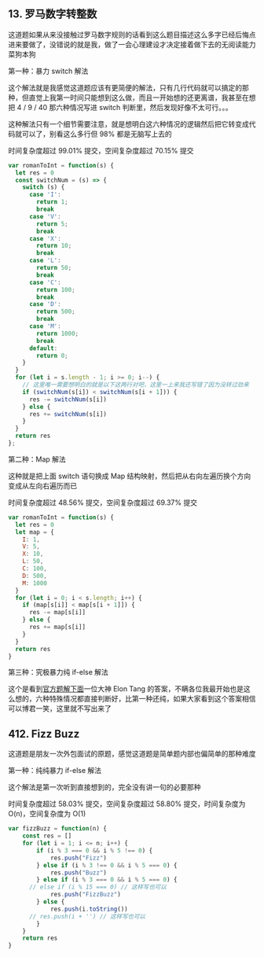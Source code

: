 ## 13. 罗马数字转整数

这道题如果从来没接触过罗马数字规则的话看到这么题目描述这么多字已经后悔点进来要做了，没错说的就是我，做了一会心理建设才决定接着做下去的无阅读能力菜狗本狗

第一种：暴力 switch 解法

这个解法就是我感觉这道题应该有更简便的解法，只有几行代码就可以搞定的那种，但直觉上我第一时间只能想到这么做，而且一开始想的还更离谱，我甚至在想把 4 / 9 / 40 那六种情况写进 switch 判断里，然后发现好像不太可行。。。

这种解法只有一个细节需要注意，就是想明白这六种情况的逻辑然后把它转变成代码就可以了，别看这么多行但 98% 都是无脑写上去的

时间复杂度超过 99.01% 提交，空间复杂度超过 70.15% 提交

```js
var romanToInt = function(s) {
  let res = 0
  const switchNum = (s) => {
    switch (s) {
      case 'I':
        return 1;
        break
      case 'V':
        return 5;
        break
      case 'X':
        return 10;
        break
      case 'L':
        return 50;
        break
      case 'C':
        return 100;
        break
      case 'D':
        return 500;
        break
      case 'M':
        return 1000;
        break
      default:
        return 0;
    }
  }
  for (let i = s.length - 1; i >= 0; i--) {
    // 这里唯一需要想明白的就是以下这两行对吧，这里一上来我还写错了因为没转过劲来
    if (switchNum(s[i]) < switchNum(s[i + 1])) {
      res -= switchNum(s[i])
    } else {
      res += switchNum(s[i])
    }
  }
  return res
};
```

第二种：Map 解法

这种就是把上面 switch 语句换成 Map 结构映射，然后把从右向左遍历换个方向变成从左向右遍历而已

时间复杂度超过 48.56% 提交，空间复杂度超过 69.37% 提交

```js
var romanToInt = function(s) {
  let res = 0
  let map = {
    I: 1,
    V: 5,
    X: 10,
    L: 50,
    C: 100,
    D: 500,
    M: 1000
  }
  for (let i = 0; i < s.length; i++) {
    if (map[s[i]] < map[s[i + 1]]) {
      res -= map[s[i]]
    } else {
      res += map[s[i]]
    }
  }
  return res
}
```

第三种：究极暴力纯 if-else 解法

这个是看到[官方题解下面](https://leetcode.cn/problems/roman-to-integer/solution/luo-ma-shu-zi-zhuan-zheng-shu-by-leetcod-w55p/)一位大神 Elon Tang 的答案，不瞒各位我最开始也是这么想的，六种特殊情况都直接判断好，比第一种还纯，如果大家看到这个答案相信可以博君一笑，这里就不写出来了

## 412. Fizz Buzz

这道题是朋友一次外包面试的原题，感觉这道题是简单题内部也偏简单的那种难度

第一种：纯纯暴力 if-else 解法

这个解法是第一次听到直接想到的，完全没有讲一句的必要那种

时间复杂度超过 58.03% 提交，空间复杂度超过 58.80% 提交，时间复杂度为 O(n)，空间复杂度为 O(1)

```js
var fizzBuzz = function(n) {
	const res = []
	for (let i = 1; i <= n; i++) {
		if (i % 3 === 0 && i % 5 !== 0) {
			res.push("Fizz")
		} else if (i % 3 !== 0 && i % 5 === 0) {
			res.push("Buzz")
		} else if (i % 3 === 0 && i % 5 === 0) {
      // else if (i % 15 === 0) // 这样写也可以
			res.push("FizzBuzz")
		} else {
			res.push(i.toString())
      // res.push(i + '') // 这样写也可以
		}
	}
	return res
}
```

